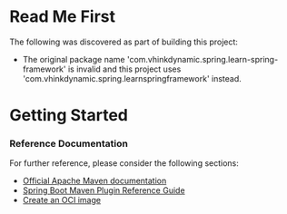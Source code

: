 # Read Me First
The following was discovered as part of building this project:

* The original package name 'com.vhinkdynamic.spring.learn-spring-framework' is invalid and this project uses 'com.vhinkdynamic.spring.learnspringframework' instead.

# Getting Started

### Reference Documentation
For further reference, please consider the following sections:

* [Official Apache Maven documentation](https://maven.apache.org/guides/index.html)
* [Spring Boot Maven Plugin Reference Guide](https://docs.spring.io/spring-boot/docs/3.1.0/maven-plugin/reference/html/)
* [Create an OCI image](https://docs.spring.io/spring-boot/docs/3.1.0/maven-plugin/reference/html/#build-image)

